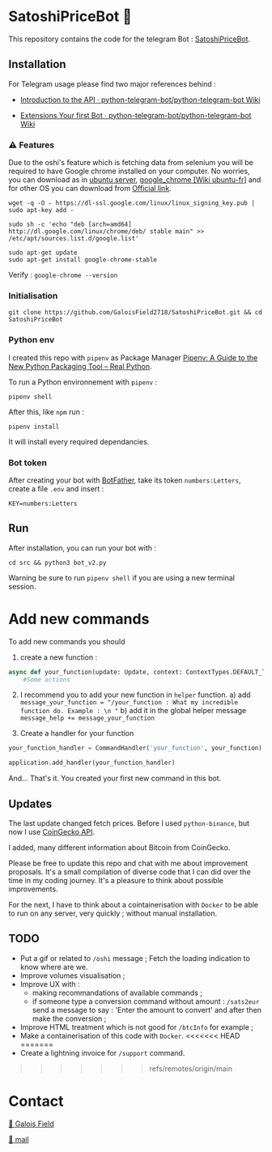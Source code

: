 # SatoshiPriceBot 🤖
This repository contains the code for the telegram Bot :  [SatoshiPriceBot](t.me/SatoshiPriceBot).

## Installation

For Telegram usage please find two major references behind : 

- [Introduction to the API · python-telegram-bot/python-telegram-bot Wiki](https://github.com/python-telegram-bot/python-telegram-bot/wiki/Introduction-to-the-API)

- [Extensions Your first Bot · python-telegram-bot/python-telegram-bot Wiki](https://github.com/python-telegram-bot/python-telegram-bot/wiki/Extensions---Your-first-Bot)

### ⚠️  Features
Due to the oshi's feature which is fetching data from selenium you will be required to have Google chrome installed on your computer.
No worries, you can download as in [ubuntu server](https://askubuntu.com/questions/245041/how-do-i-install-chrome-on-a-server), [google_chrome [Wiki ubuntu-fr]](https://doc.ubuntu-fr.org/google_chrome) and for other OS you can download from [Official link](https://support.google.com/chrome/a/answer/9025903?hl=fr).

```
wget -q -O - https://dl-ssl.google.com/linux/linux_signing_key.pub | sudo apt-key add - 
```

```
sudo sh -c 'echo "deb [arch=amd64] http://dl.google.com/linux/chrome/deb/ stable main" >> /etc/apt/sources.list.d/google.list'
```

```
sudo apt-get update
sudo apt-get install google-chrome-stable
```

Verify : `google-chrome --version`


### Initialisation

```
git clone https://github.com/GaloisField2718/SatoshiPriceBot.git && cd SatoshiPriceBot
```

### Python env

I created this repo with `pipenv` as Package Manager [Pipenv: A Guide to the New Python Packaging Tool – Real Python](https://realpython.com/pipenv-guide/).

To run a Python environnement with `pipenv` :
 
```
pipenv shell
```

After this, like `npm` run :

```
pipenv install
```

It will install every required dependancies.

### Bot token

After creating your bot with [BotFather](https://t.me/botfather), take its token `numbers:Letters`, create a file `.env` and insert : 
```
KEY=numbers:Letters
```

## Run

After installation, you can run your bot with : 

```
cd src && python3 bot_v2.py
```

Warning be sure to run `pipenv shell` if you are using a new terminal session.

  

# Add new commands

To add new commands you should 

1) create a new function : 
```python
async def your_function(update: Update, context: ContextTypes.DEFAULT_TYPE) : 
    #Some actions

```

2) I recommend you to add your new function in `helper` function. 
    a) add `message_your_function = "/your_function : What my incredible function do. Example : \n "`
    b) add it in the global helper message `message_help += message_your_function`

3) Create a handler for your function
```python
your_function_handler = CommandHandler('your_function', your_function) # You can name differently the command for the user and your function itself

application.add_handler(your_function_handler)
```

And... That's it. You created your first new command in this bot. 

## Updates

The last update changed fetch prices. Before I used `python-binance`, but now I use [CoinGecko API](https://www.coingecko.com/fr/api/documentation).

I added, many different information about Bitcoin from CoinGecko.

Please be free to update this repo and chat with me about improvement proposals. It's a small compilation of diverse code that I can did over the time in my coding journey. 
It's a pleasure to think about possible improvements. 

For the next, I have to think about a cointainerisation with `Docker` to be able to run on any server, very quickly ; without manual installation.

## TODO

- Put a gif or related to `/oshi` message ; Fetch the loading indication to know where are we.
- Improve volumes visualisation ;
- Improve UX with :
   - making recommandations of available commands ;
   - if someone type a conversion command without amount : `/sats2eur` send a message to say : 'Enter the amount to convert' and after then make the conversion ;
- Improve HTML treatment which is not good for `/btcInfo` for example ;
- Make a containerisation of this code with `Docker`.
<<<<<<< HEAD
=======
- Create a lightning invoice for `/support` command.
>>>>>>> refs/remotes/origin/main


# Contact

[🐣 Galois Field](https://twitter.com/Blockcryptology)


[📩 mail](galoisfield2718@gmail.com)

